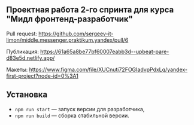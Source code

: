 ## Проектная работа 2-го спринта для курса "Мидл фронтенд-разработчик"

Pull request:
https://github.com/sergeev-it-limon/middle.messenger.praktikum.yandex/pull/6

Публикация:
https://61a65a8be77bf60007eabb3d--upbeat-pare-d83e5d.netlify.app/


Макеты:
https://www.figma.com/file/XUCnuti72FOGIadvpPdxLq/yandex-first-project?node-id=0%3A1

## Установка

- `npm run start` — запуск версии для разработчика,
- `npm run build` — сборка стабильной версии.
